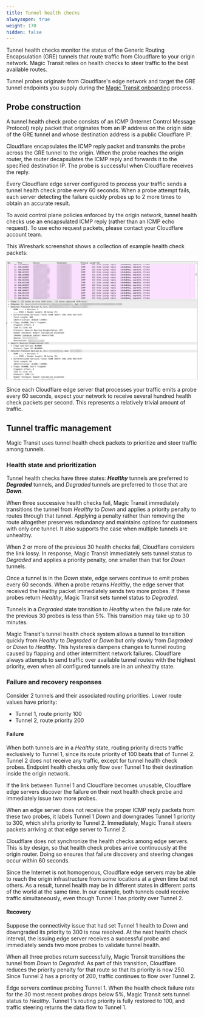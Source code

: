 ```yaml
---
title: Tunnel health checks
alwaysopen: true
weight: 170
hidden: false
---
```



Tunnel health checks monitor the status of the Generic Routing Encapsulation (GRE) tunnels that route traffic from Cloudflare to your origin network. Magic Transit relies on health checks to steer traffic to the best available routes.

Tunnel probes originate from Cloudflare's edge network and target the GRE tunnel endpoints you supply during the [Magic Transit onboarding](/magic-transit/how-to/set-up/onboarding/) process.

## Probe construction

A tunnel health check probe consists of an ICMP (Internet Control Message Protocol) reply packet that originates from an IP address on the origin side of the GRE tunnel and whose destination address is a public Cloudflare IP.

Cloudflare encapsulates the ICMP reply packet and transmits the probe across the GRE tunnel to the origin. When the probe reaches the origin router, the router decapsulates the ICMP reply and forwards it to the specified destination IP. The probe is successful when Cloudflare receives the reply.

Every Cloudflare edge server configured to process your traffic sends a tunnel health check probe every 60 seconds. When a probe attempt fails, each server detecting the failure quickly probes up to 2 more times to obtain an accurate result.

<Aside type="info">

To avoid control plane policies enforced by the origin network, tunnel health checks use an encapsulated ICMP reply (rather than an ICMP echo request). To use echo request packets, please contact your Cloudflare account team.
</Aside>

This Wireshark screenshot shows a collection of example health check packets:

![Magic Transit Tunnel health check packets](../../static/tunnel-health-check-packets.png)

Since each Cloudflare edge server that processes your traffic emits a probe every 60 seconds, expect your network to receive several hundred health check packets per second. This represents a relatively trivial amount of traffic.

## Tunnel traffic management

Magic Transit uses tunnel health check packets to prioritize and steer traffic among tunnels.

### Health state and prioritization

Tunnel health checks have three states: **_Healthy_** tunnels are preferred to **_Degraded_** tunnels, and _Degraded_ tunnels are preferred to those that are **_Down_**.

When three successive health checks fail, Magic Transit immediately transitions the tunnel from _Healthy_ to _Down_ and applies a priority penalty to routes through that tunnel. Applying a penalty rather than removing the route altogether preserves redundancy and maintains options for customers with only one tunnel. It also supports the case when multiple tunnels are unhealthy.

When 2 or more of the previous 30 health checks fail, Cloudflare considers the link lossy. In response, Magic Transit immediately sets tunnel status to _Degraded_ and applies a priority penalty, one smaller than that for _Down_ tunnels.

Once a tunnel is in the _Down_ state, edge servers continue to emit probes every 60 seconds. When a probe returns _Healthy_, the edge server that received the healthy packet immediately sends two more probes. If these probes return _Healthy_, Magic Transit sets tunnel status to _Degraded_.

Tunnels in a _Degraded_ state transition to _Healthy_ when the failure rate for the previous 30 probes is less than 5%. This transition may take up to 30 minutes.

Magic Transit's tunnel health check system allows a tunnel to transition quickly from _Healthy_ to _Degraded_ or _Down_ but only slowly from _Degraded_ or _Down_ to _Healthy_. This hysteresis dampens changes to tunnel routing caused by flapping and other intermittent network failures. Cloudflare always attempts to send traffic over available tunnel routes with the highest priority, even when all configured tunnels are in an unhealthy state.

### Failure and recovery responses

Consider 2 tunnels and their associated routing priorities. Lower route values have priority:

* Tunnel 1, route priority 100
* Tunnel 2, route priority 200

#### Failure

When both tunnels are in a _Healthy_ state, routing priority directs traffic exclusively to Tunnel 1, since its route priority of 100 beats that of Tunnel 2. Tunnel 2 does not receive any traffic, except for tunnel health check probes. Endpoint health checks only flow over Tunnel 1 to their destination inside the origin network.

If the link between Tunnel 1 and Cloudflare becomes unusable, Cloudflare edge servers discover the failure on their next health check probe and immediately issue two more probes.

When an edge server does not receive the proper ICMP reply packets from these two probes, it labels Tunnel 1 _Down_ and downgrades Tunnel 1 priority to 300, which shifts priority to Tunnel 2. Immediately, Magic Transit steers packets arriving at that edge server to Tunnel 2.

Cloudflare does not synchronize the health checks among edge servers. This is by design, so that health check probes arrive continuously at the origin router. Doing so ensures that failure discovery and steering changes occur within 60 seconds.

Since the Internet is not homogenous, Cloudflare edge servers may be able to reach the origin infrastructure from some locations at a given time but not others. As a result, tunnel health may be in different states in different parts of the world at the same time. In our example, both tunnels could receive traffic  simultaneously, even though Tunnel 1 has priority over Tunnel 2.

#### Recovery

Suppose the connectivity issue that had set Tunnel 1 health to _Down_ and downgraded its priority to 300 is now resolved. At the next health check interval, the issuing edge server receives a successful probe and immediately sends two more probes to validate tunnel health.

When all three probes return successfully, Magic Transit transitions the tunnel from _Down_ to _Degraded_. As part of this transition, Cloudflare reduces the priority penalty for that route so that its priority is now 250.  Since Tunnel 2 has a priority of 200, traffic continues to flow over Tunnel 2.

Edge servers continue probing Tunnel 1. When the health check failure rate for the 30 most recent probes drops below 5%, Magic Transit sets tunnel status to _Healthy_. Tunnel 1's routing priority is fully restored to 100, and traffic steering returns the data flow to Tunnel 1.
